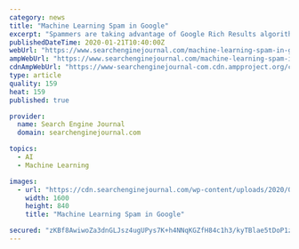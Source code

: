 ```yaml
---
category: news
title: "Machine Learning Spam in Google"
excerpt: "Spammers are taking advantage of Google Rich Results algorithms in order to place content at the top of Google search. Spammers are taking advantage of machine learning technologies to automatically create video content from web pages and vice versa. The same technology can be used to create text content from podcasts and podcast content from ..."
publishedDateTime: 2020-01-21T10:40:00Z
webUrl: "https://www.searchenginejournal.com/machine-learning-spam-in-google/344359/"
ampWebUrl: "https://www.searchenginejournal.com/machine-learning-spam-in-google/344359/amp/"
cdnAmpWebUrl: "https://www-searchenginejournal-com.cdn.ampproject.org/c/s/www.searchenginejournal.com/machine-learning-spam-in-google/344359/amp/"
type: article
quality: 159
heat: 159
published: true

provider:
  name: Search Engine Journal
  domain: searchenginejournal.com

topics:
  - AI
  - Machine Learning

images:
  - url: "https://cdn.searchenginejournal.com/wp-content/uploads/2020/01/machine-learning-spam-5e26c3c13dc1a.png"
    width: 1600
    height: 840
    title: "Machine Learning Spam in Google"

secured: "zKBf8AwiwoZa3dnGLJsz4ugUPys7K+h4NNqKGZfH84c1h3/kyTBlae5tDoP1zw+E8pN2MT3gPdoOoBzGG/2x8Q+EP3ZJ3bjtBv6Qrxf4zfGMUbz6Vj7uDgYURGJ4A2FO0fmv2+cSUkCb4APhn7BM/SaKbaV5ybovOeQZA/rJFpBzcJhgfs4WnbVGHn/jLl2csQHhmT2MCqaYYK1uWIuboFMEk3CI0fJOiOMxrf4oOWwPaeO4Uc5f8BrHs7CWhGQaYfg5MHPD7p9+8bwvHID59Ef1l7kid3Ho1Z6Ys7Mpq91W9x+FgtEWvwL9Y+OADW9wsiSwEZChvVUoemqHMNXIp2Ayy3ZGLxXqVNv3Fg4yF00tIHhxVxeO+ck4jtq0kjeskeDR6a8DOWb0biv2jIpzEDXrW4tn+/cuNtV1m+b0zHoHO8pxXP7YhyVzlinrKwn1Ex5l4nGZekrD1vZ0tq53h0j51r9q2BMNTawmAm4BrJI=;kT7+bGSDFzRUvGcFIIWVcA=="
---
```


